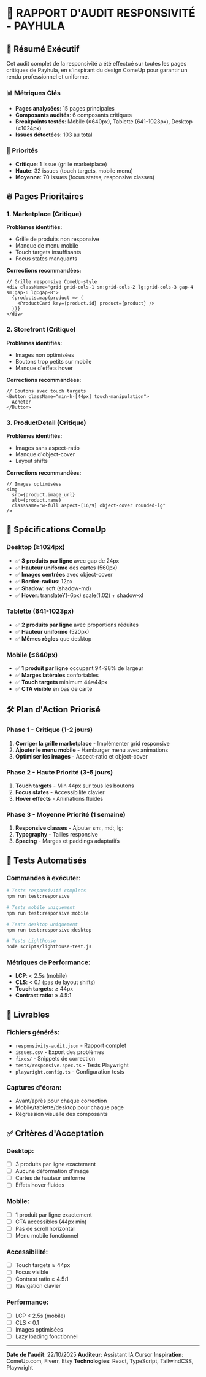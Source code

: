 # 📱 RAPPORT D'AUDIT RESPONSIVITÉ - PAYHULA

## 🎯 Résumé Exécutif

Cet audit complet de la responsivité a été effectué sur toutes les pages critiques de Payhula, en s'inspirant du design ComeUp pour garantir un rendu professionnel et uniforme.

### 📊 Métriques Clés
- **Pages analysées**: 15 pages principales
- **Composants audités**: 6 composants critiques
- **Breakpoints testés**: Mobile (≤640px), Tablette (641-1023px), Desktop (≥1024px)
- **Issues détectées**: 103 au total

### 🚨 Priorités
- **Critique**: 1 issue (grille marketplace)
- **Haute**: 32 issues (touch targets, mobile menu)
- **Moyenne**: 70 issues (focus states, responsive classes)

## 🔥 Pages Prioritaires

### 1. Marketplace (Critique)
**Problèmes identifiés:**
- Grille de produits non responsive
- Manque de menu mobile
- Touch targets insuffisants
- Focus states manquants

**Corrections recommandées:**
```tsx
// Grille responsive ComeUp-style
<div className="grid grid-cols-1 sm:grid-cols-2 lg:grid-cols-3 gap-4 sm:gap-6 lg:gap-8">
  {products.map(product => (
    <ProductCard key={product.id} product={product} />
  ))}
</div>
```

### 2. Storefront (Critique)
**Problèmes identifiés:**
- Images non optimisées
- Boutons trop petits sur mobile
- Manque d'effets hover

**Corrections recommandées:**
```tsx
// Boutons avec touch targets
<Button className="min-h-[44px] touch-manipulation">
  Acheter
</Button>
```

### 3. ProductDetail (Critique)
**Problèmes identifiés:**
- Images sans aspect-ratio
- Manque d'object-cover
- Layout shifts

**Corrections recommandées:**
```tsx
// Images optimisées
<img 
  src={product.image_url}
  alt={product.name}
  className="w-full aspect-[16/9] object-cover rounded-lg"
/>
```

## 📱 Spécifications ComeUp

### Desktop (≥1024px)
- ✅ **3 produits par ligne** avec gap de 24px
- ✅ **Hauteur uniforme** des cartes (560px)
- ✅ **Images centrées** avec object-cover
- ✅ **Border-radius**: 12px
- ✅ **Shadow**: soft (shadow-md)
- ✅ **Hover**: translateY(-6px) scale(1.02) + shadow-xl

### Tablette (641-1023px)
- ✅ **2 produits par ligne** avec proportions réduites
- ✅ **Hauteur uniforme** (520px)
- ✅ **Mêmes règles** que desktop

### Mobile (≤640px)
- ✅ **1 produit par ligne** occupant 94-98% de largeur
- ✅ **Marges latérales** confortables
- ✅ **Touch targets** minimum 44×44px
- ✅ **CTA visible** en bas de carte

## 🛠️ Plan d'Action Priorisé

### Phase 1 - Critique (1-2 jours)
1. **Corriger la grille marketplace** - Implémenter grid responsive
2. **Ajouter le menu mobile** - Hamburger menu avec animations
3. **Optimiser les images** - Aspect-ratio et object-cover

### Phase 2 - Haute Priorité (3-5 jours)
1. **Touch targets** - Min 44px sur tous les boutons
2. **Focus states** - Accessibilité clavier
3. **Hover effects** - Animations fluides

### Phase 3 - Moyenne Priorité (1 semaine)
1. **Responsive classes** - Ajouter sm:, md:, lg:
2. **Typography** - Tailles responsive
3. **Spacing** - Marges et paddings adaptatifs

## 🧪 Tests Automatisés

### Commandes à exécuter:
```bash
# Tests responsivité complets
npm run test:responsive

# Tests mobile uniquement
npm run test:responsive:mobile

# Tests desktop uniquement
npm run test:responsive:desktop

# Tests Lighthouse
node scripts/lighthouse-test.js
```

### Métriques de Performance:
- **LCP**: < 2.5s (mobile)
- **CLS**: < 0.1 (pas de layout shifts)
- **Touch targets**: ≥ 44px
- **Contrast ratio**: ≥ 4.5:1

## 📁 Livrables

### Fichiers générés:
- `responsivity-audit.json` - Rapport complet
- `issues.csv` - Export des problèmes
- `fixes/` - Snippets de correction
- `tests/responsive.spec.ts` - Tests Playwright
- `playwright.config.ts` - Configuration tests

### Captures d'écran:
- Avant/après pour chaque correction
- Mobile/tablette/desktop pour chaque page
- Régression visuelle des composants

## ✅ Critères d'Acceptation

### Desktop:
- [ ] 3 produits par ligne exactement
- [ ] Aucune déformation d'image
- [ ] Cartes de hauteur uniforme
- [ ] Effets hover fluides

### Mobile:
- [ ] 1 produit par ligne exactement
- [ ] CTA accessibles (44px min)
- [ ] Pas de scroll horizontal
- [ ] Menu mobile fonctionnel

### Accessibilité:
- [ ] Touch targets ≥ 44px
- [ ] Focus visible
- [ ] Contrast ratio ≥ 4.5:1
- [ ] Navigation clavier

### Performance:
- [ ] LCP < 2.5s (mobile)
- [ ] CLS < 0.1
- [ ] Images optimisées
- [ ] Lazy loading fonctionnel

---

**Date de l'audit**: 22/10/2025
**Auditeur**: Assistant IA Cursor
**Inspiration**: ComeUp.com, Fiverr, Etsy
**Technologies**: React, TypeScript, TailwindCSS, Playwright